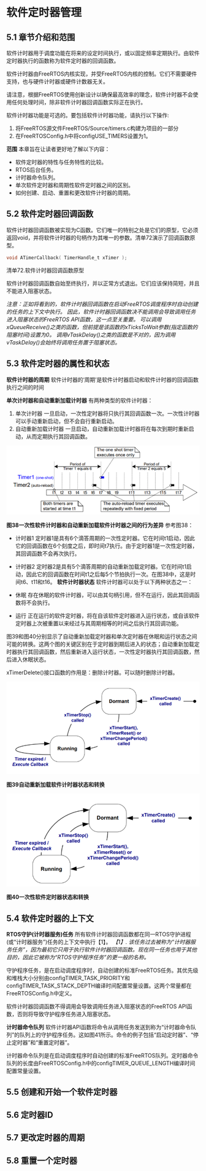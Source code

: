 # 软件定时器管理

## 5.1 章节介绍和范围


软件计时器用于调度功能在将来的设定时间执行，或以固定频率定期执行。由软件定时器执行的函数称为软件定时器的回调函数。

软件计时器由FreeRTOS内核实现，并受FreeRTOS内核的控制。它们不需要硬件支持，也与硬件计时器或硬件计数器无关。

请注意，根据FreeRTOS使用创新设计以确保最高效率的理念，软件计时器不会使用任何处理时间，除非软件计时器回调函数实际正在执行。

软件计时器功能是可选的。要包括软件计时器功能，请执行以下操作:
1. 将FreeRTOS源文件FreeRTOS/Source/timers.c构建为项目的一部分
2. 在FreeRTOSConfig.h中将configUSE_TIMERS设置为1。

**范围**
本章旨在让读者更好地了解以下内容：
*  软件定时器的特性与任务特性的比较。
*  RTOS后台任务。
*  计时器命令队列。
* 单次软件定时器和周期性软件定时器之间的区别。
* 如何创建、启动、重置和更改软件计时器的周期。

## 5.2 软件定时器回调函数
软件计时器回调函数被实现为C函数。它们唯一的特别之处是它们的原型，它必须返回void，并将软件计时器的句柄作为其唯一的参数。清单72演示了回调函数原型。

```c
void ATimerCallback( TimerHandle_t xTimer );
```
清单72.软件计时器回调函数原型

软件计时器回调函数自始至终执行，并以正常方式退出。它们应该保持简短，并且不能进入阻塞状态。

*注意：正如将看到的，软件计时器回调函数在启动FreeRTOS调度程序时自动创建的任务的上下文中执行。
因此，软件计时器回调函数决不能调用会导致调用任务进入阻塞状态的FreeRTOS API函数，这一点至关重要。
可以调用xQueueReceive()之类的函数，但前提是该函数的xTicksToWait参数(指定函数的阻塞时间)设置为0。
调用vTaskDelay()之类的函数是不对的，因为调用vTaskDelay()会始终将调用任务置于阻塞状态。*

## 5.3 软件定时器的属性和状态
**软件计时器的周期**
软件计时器的‘周期’是软件计时器启动和软件计时器的回调函数执行之间的时间

**单次计时器和自动重新加载计时器**
有两种类型的软件计时器：
1. 单次计时器 
一旦启动，一次性定时器将只执行其回调函数一次。一次性计时器可以手动重新启动，但不会自行重新启动。
2. 自动重新加载计时器
一旦启动，自动重新加载计时器将在每次到期时重新启动，从而定期执行其回调函数。

<img src = https://github.com/PYGC/Mastering-the-FreeRTOS-Real-Time-Kernel-CN/blob/master/.gitbook/assets/Figure%2038.png>

**图38一次性软件计时器和自动重新加载软件计时器之间的行为差异**
参考图38：
* 计时器1
定时器1是具有6个滴答周期的一次性定时器。它在时间t1启动，因此它的回调函数在6个刻度之后，即时间t7执行。由于定时器1是一次性定时器，其回调函数不会再次执行。

* 计时器2
定时器2是具有5个滴答周期的自动重新加载定时器。它在时间t1启动，因此它的回调函数在时间t1之后每5个节拍执行一次。在图38中，这是时间t6、t11和t16。
**软件计时器状态**
软件计时器可以处于以下两种状态之一：
 * 休眠
 存在休眠的软件计时器，可以由其句柄引用，但不在运行，因此其回调函数将不会执行。
 * 运行
 正在运行的软件定时器，将在自该软件定时器进入运行状态，或自该软件定时器上次被重置以来经过与其周期相等的时间之后执行其回调功能。
 
 图39和图40分别显示了自动重新加载定时器和单次定时器在休眠和运行状态之间可能的转换。这两个图的关键区别在于定时器到期后进入的状态；自动重新加载定时器执行其回调函数，然后重新进入运行状态，一次性定时器执行其回调函数，然后进入休眠状态。

xTimerDelete()接口函数的作用是：删除计时器。可以随时删除计时器。

<img src = https://github.com/PYGC/Mastering-the-FreeRTOS-Real-Time-Kernel-CN/blob/master/.gitbook/assets/Figure%2039.png>

**图39自动重新加载软件计时器状态和转换**

<img src = https://github.com/PYGC/Mastering-the-FreeRTOS-Real-Time-Kernel-CN/blob/master/.gitbook/assets/Figure%2040.png>

**图40一次性软件定时器状态和转换**
## 5.4 软件定时器的上下文
**RTOS守护(计时器服务)任务**
所有软件计时器回调函数都在同一RTOS守护进程(或“计时器服务”)任务的上下文中执行【1】。
    *【1】. 该任务过去被称为“计时器服务任务”，因为最初它只用于执行软件计时器回调函数。现在同一任务也用于其他目的，因此它被称为“RTOS守护程序任务”的更一般的名称。*
    
守护程序任务，是在启动调度程序时，自动创建的标准FreeRTOS任务。其优先级和堆栈大小分别由configTIMER_TASK_PRIORITY和configTIMER_TASK_STACK_DEPTH编译时间配置常量设置。这两个常量都在FreeRTOSConfig.h中定义。

软件计时器回调函数不得调用会导致调用任务进入阻塞状态的FreeRTOS API函数，否则将导致守护程序任务进入阻塞状态。

**计时器命令队列**
软件计时器API函数将命令从调用任务发送到称为“计时器命令队列”的队列上的守护程序任务。这如图41所示。命令的例子包括“启动定时器”、“停止定时器”和“重置定时器”。

计时器命令队列是在启动调度程序时自动创建的标准FreeRTOS队列。定时器命令队列的长度由FreeRTOSConfig.h中的configTIMER_QUEUE_LENGTH编译时间配置常量设置。


## 5.5 创建和开始一个软件定时器

## 5.6 定时器ID

## 5.7 更改定时器的周期

## 5.8 重置一个定时器
